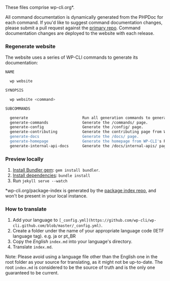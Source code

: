 These files comprise wp-cli.org*.

All command documentation is dynamically generated from the PHPDoc for each command. If you'd like to suggest command documentation changes, please submit a pull request against the [primary repo](https://github.com/wp-cli/wp-cli). Command documentation changes are deployed to the website with each release.

### Regenerate website

The website uses a series of WP-CLI commands to generate its documentation:

```bash
NAME

  wp website

SYNOPSIS

  wp website <command>

SUBCOMMANDS

  generate                        Run all generation commands to generate full website.
  generate-commands               Generate the /commands/ page.
  generate-config                 Generate the /config/ page.
  generate-contributing           Generate the contributing page from WP-CLI's CONTRIBUTING.md
  generate-docs                   Generate the /docs/ page.
  generate-homepage               Generate the homepage from WP-CLI's README.md
  generate-internal-api-docs      Generate the /docs/internal-apis/ page.
```

### Preview locally

1. [Install Bundler gem](http://jekyllrb.com/docs/installation/): `gem install bundler`.
2. [Install dependencies](http://jekyllrb.com/docs/installation/): `bundle install`
3. Run `jekyll serve --watch`

*wp-cli.org/package-index is generated by the [package index repo](https://github.com/wp-cli/package-index), and won't be present in your local instance.

### How to translate

1. Add your language to `[_config.yml](https://github.com/wp-cli/wp-cli.github.com/blob/master/_config.yml)`.
2. Create a folder under the name of your appropriate language code (IETF language tag). e.g. ja or pt_BR
3. Copy the *English* `index.md` into your language's directory.
4. Translate `index.md`.

Note: Please avoid using a language file other than the English one in the root folder as your source for translating, as it might not be up-to-date. The root `index.md` is considered to be the source of truth and is the only one guaranteed to be current.
